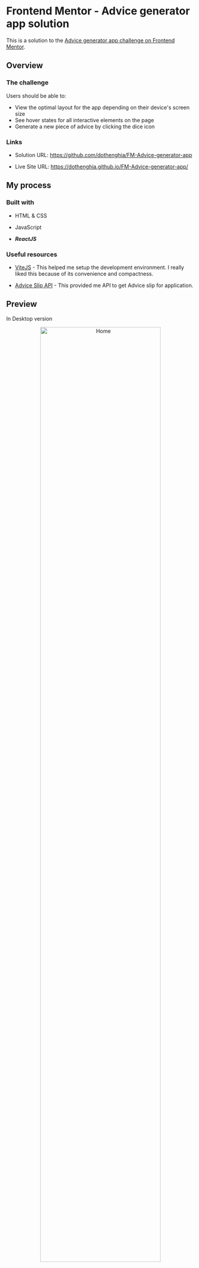 # Frontend Mentor - Advice generator app solution

This is a solution to the [Advice generator app challenge on Frontend Mentor](https://www.frontendmentor.io/challenges/advice-generator-app-QdUG-13db).

## Overview

### The challenge

Users should be able to:

- View the optimal layout for the app depending on their device's screen size
- See hover states for all interactive elements on the page
- Generate a new piece of advice by clicking the dice icon

### Links

- Solution URL: https://github.com/dothenghia/FM-Advice-generator-app

- Live Site URL: https://dothenghia.github.io/FM-Advice-generator-app/

## My process

### Built with

- HTML & CSS

- JavaScript

- ***ReactJS***

### Useful resources

- [ViteJS](https://vitejs.dev/) - This helped me setup the development environment. I really liked this because of its convenience and compactness.

- [Advice Slip API](https://api.adviceslip.com) - This provided me API to get Advice slip for application.

## Preview

In Desktop version

<div align="center">
  <img src="https://user-images.githubusercontent.com/63101932/214800109-638d2142-64f2-4cf0-9fe7-997d44701deb.png" alt="Home" width="80%">
</div>

In Mobile version

<div align="center">
  <img src="https://user-images.githubusercontent.com/63101932/214801528-3a416588-8c5d-470e-998a-61e791fe9d28.png" alt="Home" width="50%">
</div>



## Author

- Do The Nghia
- GitHub - [dothenghia](https://github.com/dothenghia)
- Frontend Mentor - [dothenghia](https://www.frontendmentor.io/profile/dothenghia)
- HackerRank - [@nghiask2018](https://www.hackerrank.com/nghiask2018)
